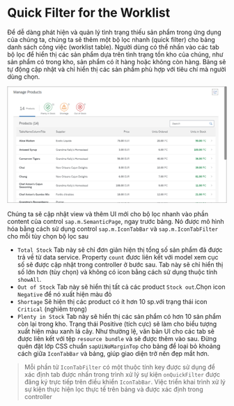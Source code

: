 # Quick Filter for the Worklist

Để dễ dàng phát hiện và quản lý tình trạng thiếu sản phẩm trong ứng dụng của chúng ta, chúng ta sẽ thêm một bộ lọc nhanh (quick filter) cho bảng danh sách công việc (worklist table). Người dùng có thể nhấn vào các tab bộ lọc để hiển thị các sản phẩm dựa trên tình trạng tồn kho của chúng, như sản phẩm có trong kho, sản phẩm có ít hàng hoặc không còn hàng. Bảng sẽ tự động cập nhật và chỉ hiển thị các sản phẩm phù hợp với tiêu chí mà người dùng chọn.

![alt text](image.png)

Chúng ta sẽ cập nhật view và thêm UI mới cho bộ lọc nhanh vào phần content của control `sap.m.SemanticPage`, ngay trước bảng. Nó được mô hình hóa bằng cách sử dụng control `sap.m.IconTabBar` và `sap.m.IconTabFilter` cho mỗi tùy chọn bộ lọc sau

- `Total Stock`
  Tab này sẽ chỉ đơn giản hiện thị tổng số sản phẩm đã được trả về từ data service. Property `count` đươc liên kết với model xem cục số sẽ được cập nhật trong controller ở bước sau. Tab này sẽ chỉ hiển thị số lớn hơn (tùy chọn) và không có icon bằng cách sử dụng thuộc tính `showAll`.
- `Out of Stock`
  Tab này sẽ hiển thị tất cả các product `Stock out`.Chọn icon `Negative` để nó xuất hiện màu đỏ
- `Shortage`
  Sẽ hiện thị các product có ít hơn 10 sp.với trạng thái icon `Critical` (nghiêm trọng)
- `Plenty in Stock`
  Tab này sẽ hiển thị các sản phẩm có hơn 10 sản phẩm còn lại trong kho. Trạng thái Positive (tích cực) sẽ làm cho biểu tượng xuất hiện màu xanh lá cây. Như thường lệ, văn bản UI cho các tab sẽ được liên kết với tệp `resource bundle` và sẽ được thêm vào sau. Đừng quên đặt lớp CSS chuẩn `sapUiNoMarginTop` cho bảng để loại bỏ khoảng cách giữa `IconTabBar` và bảng, giúp giao diện trở nên đẹp mắt hơn.

> Mỗi phần tử `IconTabFilter` có một thuộc tính key được sử dụng để xác định tab được nhấn trong trình xử lý sự kiện `onQuickFilter` được đăng ký trực tiếp trên điều khiển `IconTabBar`. Việc triển khai trình xử lý sự kiện thực hiện lọc thực tế trên bảng và được xác định trong controller
